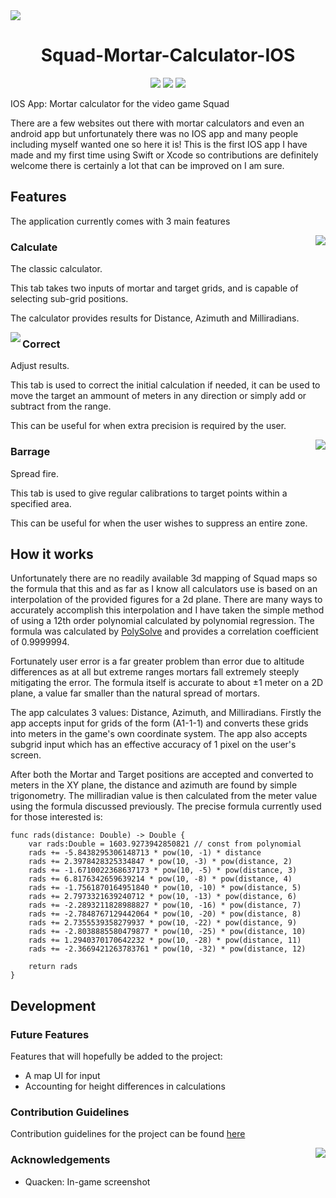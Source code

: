<img src="https://i.imgur.com/p4Sh42i.jpg"/>

<div align="center">
    <h1>Squad-Mortar-Calculator-IOS</h1>
    <p>
        <a href="https://github.com/JamesLongman/squad-mortar-calculator-ios/blob/develop/LICENSE"><img src="https://img.shields.io/github/license/JamesLongman/squad-mortar-calculator-ios.svg"></a>
        <a class="badge-align" href="https://www.codacy.com/app/JamesLongman/Squad-Mortar-Calculator-IOS?utm_source=github.com&amp;utm_medium=referral&amp;utm_content=JamesLongman/Squad-Mortar-Calculator-IOS&amp;utm_campaign=Badge_Grade"><img src="https://api.codacy.com/project/badge/Grade/f1b2432de4b4427fa7b0b6680384ead8"/></a>
        <a href="https://travis-ci.org/JamesLongman/Squad-Mortar-Calculator-IOS"><img src="https://travis-ci.org/JamesLongman/Squad-Mortar-Calculator-IOS.svg?branch=develop"></a>
    </p>
</div>

IOS App: Mortar calculator for the video game Squad

There are a few websites out there with mortar calculators and even an android app but unfortunately there was no IOS app and many
people including myself wanted one so here it is! This is the first IOS app I have made and my first time using Swift or
Xcode so contributions are definitely welcome there is certainly a lot that can be improved on I am sure.

## Features
The application currently comes with 3 main features

<img src="https://i.imgur.com/PWT1vBAt.jpg" align="right" />

### Calculate
The classic calculator.

This tab takes two inputs of mortar and target grids, and is capable of selecting sub-grid positions.

The calculator provides results for Distance, Azimuth and Milliradians.

<img src="https://i.imgur.com/RfvVjDtt.jpg" align="left" />

### Correct
Adjust results.

This tab is used to correct the initial calculation if needed, it can be used to move the target an ammount of meters in any direction or simply add or subtract from the range.

This can be useful for when extra precision is required by the user.

<img src="https://i.imgur.com/z8UEeijt.jpg" align="right" />

### Barrage
Spread fire.

This tab is used to give regular calibrations to target points within a specified area.

This can be useful for when the user wishes to suppress an entire zone.

## How it works

Unfortunately there are no readily available 3d mapping of Squad maps so the formula that this and as far as I know all calculators use
is based on an interpolation of the provided figures for a 2d plane. There are many ways to accurately accomplish this interpolation and
I have taken the simple method of using a 12th order polynomial calculated by polynomial regression. The formula was calculated by
[PolySolve](http://www.arachnoid.com/polysolve) and provides a correlation coefficient of 0.9999994.

Fortunately user error is a far greater problem than error due to altitude differences as at all but extreme ranges mortars fall extremely
steeply mitigating the error. The formula itself is accurate to about ±1 meter on a 2D plane, a value far smaller than the natural spread
of mortars.

The app calculates 3 values: Distance, Azimuth, and Milliradians. Firstly the app accepts input for grids of the form (A1-1-1) and converts
these grids into meters in the game's own coordinate system. The app also accepts subgrid input which has an effective accuracy of 1 pixel
on the user's screen.

After both the Mortar and Target positions are accepted and converted to meters in the XY plane, the distance and azimuth are found
by simple trigonometry. The milliradian value is then calculated from the meter value using the formula discussed previously. The precise
formula currently used for those interested is:
>
    func rads(distance: Double) -> Double {
        var rads:Double = 1603.9273942850821 // const from polynomial
        rads += -5.8438295306148713 * pow(10, -1) * distance
        rads += 2.3978428325334847 * pow(10, -3) * pow(distance, 2)
        rads += -1.6710022368637173 * pow(10, -5) * pow(distance, 3)
        rads += 6.8176342659639214 * pow(10, -8) * pow(distance, 4)
        rads += -1.7561870164951840 * pow(10, -10) * pow(distance, 5)
        rads += 2.7973321639240712 * pow(10, -13) * pow(distance, 6)
        rads += -2.2893211828988827 * pow(10, -16) * pow(distance, 7)
        rads += -2.7848767129442064 * pow(10, -20) * pow(distance, 8)
        rads += 2.7355539358279937 * pow(10, -22) * pow(distance, 9)
        rads += -2.8038885580479877 * pow(10, -25) * pow(distance, 10)
        rads += 1.2940370170642232 * pow(10, -28) * pow(distance, 11)
        rads += -2.3669421263783761 * pow(10, -32) * pow(distance, 12)

        return rads
    }
    
## Development

### Future Features
Features that will hopefully be added to the project:
- A map UI for input
- Accounting for height differences in calculations

### Contribution Guidelines

Contribution guidelines for the project can be found [here](Contribution.md)

<img src="https://i.imgur.com/e0Hxbwp.png" align="right" />

### Acknowledgements
- Quacken: In-game screenshot
